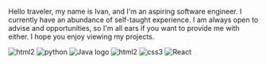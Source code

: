 Hello traveler, my name is Ivan, and I'm an aspiring software engineer. I currently have an abundance of self-taught experience. I am always open to advise and opportunities, so I'm all ears if you want to provide me with either. I hope you enjoy viewing my projects.



![html2](https://user-images.githubusercontent.com/86818646/153719163-ca07410c-318c-49b5-a1b8-60289cca598a.png)
![python](https://user-images.githubusercontent.com/86818646/153719167-8466eb9d-f250-4e7d-bc0c-4c6597585838.png)
![Java logo](https://user-images.githubusercontent.com/86818646/153719169-1199cb6d-6863-4fd4-af6f-fb567422535d.png)
![html2](https://user-images.githubusercontent.com/86818646/153719171-9927d614-0c56-4aa3-a19a-bd2db2c87dab.png)
![css3](https://user-images.githubusercontent.com/86818646/153719176-375b6eaa-7e1f-43f4-ab5d-c5a3038632c8.png)
![React](https://user-images.githubusercontent.com/86818646/153719185-448ea9cf-c47a-446e-b0e3-27c2fe873354.png)

<!--
**Trejoivan/Trejoivan** is a ✨ _special_ ✨ repository because its `README.md` (this file) appears on your GitHub profile.

Here are some ideas to get you started:

- 🔭 I’m currently working on ...
- 🌱 I’m currently learning ...
- 👯 I’m looking to collaborate on ...
- 🤔 I’m looking for help with ...
- 💬 Ask me about ...
- 📫 How to reach me: ...

- 😄 Pronouns: ...
- ⚡ Fun fact: ...
-->
